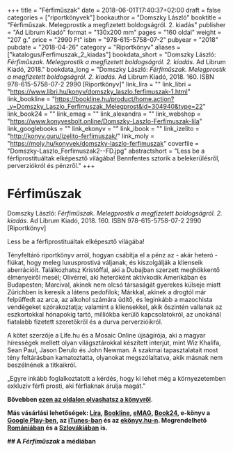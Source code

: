 +++
title = "Férfiműszak"
date = 2018-06-01T17:40:37+02:00
draft = false
categories = ["riportkönyvek"]
bookauthor = "Domszky László"
booktitle = "Férfiműszak. Melegprostik a megfizetett boldogságról. 2. kiadás"
publisher = "Ad Librum Kiadó"
format = "130x200 mm"
pages = "160 oldal"
weight = "207 g."
price = "2990 Ft"
isbn = "978-615-5758-07-2"
pubyear = "2018"
pubdate = "2018-04-26"
category = "Riportkönyv"
aliases = ["katalogus/Ferfimuszak_2_kiadas"]
bookdata_short = "Domszky László: *Férfiműszak. Melegprostik a megfizetett boldogságról. 2. kiadás*. Ad Librum Kiadó, 2018."
bookdata_long = "Domszky László: *Férfiműszak. Melegprostik a megfizetett boldogságról. 2. kiadás*. Ad Librum Kiadó, 2018. 160. ISBN 978-615-5758-07-2 2990 [Riportkönyv]"
link_lira = ""
link_libri = "https://www.libri.hu/konyv/domszky_laszlo.ferfimuszak-1.html"
link_bookline = "https://bookline.hu/product/home.action?_v=Domszky_Laszlo_Ferfimuszak_Melegprost&id=304940&type=22"
link_book24 = ""
link_emag = ""
link_alexandra = ""
link_webshop = "https://www.konyvesbolt.online/Domszky-Laszlo-Ferfimuszak-lila"
link_googlebooks = ""
link_ekonyv = ""
link_ibook = ""
link_izelito = "http://konyv.guru/izelito-ferfimuszak/"
link_moly = "https://moly.hu/konyvek/domszky-laszlo-ferfimuszak"
coverfile = "Domszky-Laszlo_Ferfimuszak2--FD.jpg"
abstractshort = "Less be a férfiprostituáltak elképesztő világába! Bennfentes sztorik a belekerülésről, perverziókról és pénzről."
+++
# Férfiműszak

Domszky László: *Férfiműszak. Melegprostik a megfizetett boldogságról. 2. kiadás*. Ad Librum Kiadó, 2018. 160. ISBN 978-615-5758-07-2 2990 [Riportkönyv]

Less be a férfiprostituáltak elképesztő világába!



Tényfeltáró riportkönyv arról, hogyan csábítja el a pénz az - akár heteró - fiúkat, hogy meleg luxusprostivá váljanak, és kiszolgálják a klienseik aberrációit. Találkozhatsz Kristóffal, aki a Dubajban szerzett meghökkentő élményeiről mesél; Olivérrel, aki heteróként aktívkodik Amerikában és Budapesten; Marcival, akinek nem olcsó társaságát gyerekes külseje miatt Zürichben is keresik a látens pedofilok; Márkkal, akinek a drogtól már felpüffedt az arca, az alkohol számára üdítő, és leginkább a mazochista vendégeket szórakoztatja; valamint a kliensekkel, akik őszintén vallanak az eszkortokkal hónapokig tartó, milliókba kerülő kapcsolatokról, az unokánál fiatalabb fizetett szeretőkről és a durva perverzióikról.



 



A kötet szerzője a Life.hu és a Mosaic Online újságírója, aki a magyar hírességek mellett olyan világsztárokkal készített interjút, mint Wiz Khalifa, Sean Paul, Jason Derulo és John Newman. A szakmai tapasztalatait most tény feltárásban kamatoztatta, olyanokat megszólaltatva, akik másnak nem beszélnének a titkaikról.



 



„Egyre inkább foglalkoztatott a kérdés, hogy ki lehet még a környezetemben exkluzív férfi prosti, aki férfiaknak árulja magát.”

<p><strong>Bővebben <a href='http://adlibrum.hu/ferfimuszak/'>ezen az oldalon olvashatsz a könyvről</a></strong>.</p>
<p><strong>Más vásárlási lehetőségek: <a href='https://www.lira.hu/hu/konyv/ismeretterjeszto-1/ferfimuszak-melegprostik-a-megfizetett-boldogsagrol'>Líra</a>, <a href='https://bookline.hu/product/home.action?_v=Domszky_Laszlo_Ferfimuszak_Melegprost&id=299086&type=22'>Bookline</a>, <a href='https://www.emag.hu/ferfimuszak-978-615-5686-95-5/pd/D4LDF0BBM/'>eMAG</a>, <a href='https://www.book24.hu/konyv/ferfimuszak-melegprostik-a-megfizetett-boldogsagrol'>Book24</a>, e-könyv a <a href='https://play.google.com/store/books/details/Domszky_László_Férfiműszak?id=05I6DwAAQBAJ'>Google Play-ben</a>, az <a href='https://itunes.apple.com/us/book/f%C3%A9rfim%C5%B1szak/id1297995865?mt=11&ign-mpt=uo%3D4'>iTunes-ban</a> és az <a href='https://www.ekonyv.hu/hu/konyv-reszletei/ferfimyszak--melegprostik-a-megfizetett-boldogsagrol?eid=50828'>ekönyv.hu-n</a>.<strong> Megrendelhető <a href='https://bookline.ro/product/home.action?_v=Domszky_Laszlo_Ferfimuszak_Melegprost&id=299086&type=22'>Romániában</a> és a <a href='https://bookline.sk/product/home.action?_v=Domszky_Laszlo_Ferfimuszak_Melegprost&id=299086&type=22'>Szlovákiában</a> is.</p>## A <em>Férfiműszak</em> a médiában
